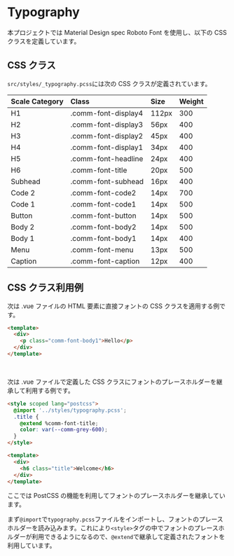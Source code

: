 # Typography

本プロジェクトでは Material Design spec Roboto Font を使用し、以下の CSS クラスを定義しています。

## CSS クラス

`src/styles/_typography.pcss`には次の CSS クラスが定義されています。

| Scale Category                                                                    | Class               | Size  | Weight |
| :------------------------------------------------------------------------------   | :-----------------  | :---- | :----- |
| <div class="comm-font-display4" style="color: var(--comm-grey-600);">H1</div>     | .comm-font-display4 | 112px | 300    |
| <div class="comm-font-display3" style="color: var(--comm-grey-600);">H2</div>     | .comm-font-display3 | 56px  | 400    |
| <div class="comm-font-display2" style="color: var(--comm-grey-600);">H3</div>     | .comm-font-display2 | 45px  | 400    |
| <div class="comm-font-display1" style="color: var(--comm-grey-600);">H4</div>     | .comm-font-display1 | 34px  | 400    |
| <div class="comm-font-headline" style="color: var(--comm-grey-600);">H5</div>     | .comm-font-headline | 24px  | 400    |
| <div class="comm-font-title" style="color: var(--comm-grey-600);">H6</div>        | .comm-font-title    | 20px  | 500    |
| <div class="comm-font-subhead" style="color: var(--comm-grey-600);">Subhead</div> | .comm-font-subhead  | 16px  | 400    |
| <div class="comm-font-code2" style="color: var(--comm-grey-600);">Code 2</div>    | .comm-font-code2    | 14px  | 700    |
| <div class="comm-font-code1" style="color: var(--comm-grey-600);">Code 1</div>    | .comm-font-code1    | 14px  | 500    |
| <div class="comm-font-button" style="color: var(--comm-grey-600);">Button</div>   | .comm-font-button   | 14px  | 500    |
| <div class="comm-font-body2" style="color: var(--comm-grey-600);">Body 2</div>    | .comm-font-body2    | 14px  | 500    |
| <div class="comm-font-body1" style="color: var(--comm-grey-600);">Body 1</div>    | .comm-font-body1    | 14px  | 400    |
| <div class="comm-font-menu" style="color: var(--comm-grey-600);">Menu</div>       | .comm-font-menu     | 13px  | 500    |
| <div class="comm-font-caption" style="color: var(--comm-grey-600);">Caption</div> | .comm-font-caption  | 12px  | 400    |

## CSS クラス利用例

次は .vue ファイルの HTML 要素に直接フォントの CSS クラスを適用する例です。

```html
<template>
  <div>
    <p class="comm-font-body1">Hello</p>
  </div>
</template>
```

<br>

次は .vue ファイルで定義した CSS クラスにフォントのプレースホルダーを継承して利用する例です。

```html
<style scoped lang="postcss">
  @import '../styles/typography.pcss';
  .title {
    @extend %comm-font-title;
    color: var(--comm-grey-600);
  }
</style>

<template>
  <div>
    <h6 class="title">Welcome</h6>
  </div>
</template>
```

ここでは PostCSS の機能を利用してフォントのプレースホルダーを継承しています。

まず`@import`で`typography.pcss`ファイルをインポートし、フォントのプレースホルダーを読み込みます。これにより`<style>`タグの中でフォントのプレースホルダーが利用できるようになるので、`@extend`で継承して定義されたフォントを利用しています。
